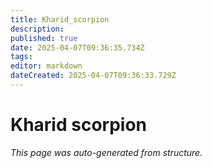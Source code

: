 ```yaml
---
title: Kharid_scorpion
description: 
published: true
date: 2025-04-07T09:36:35.734Z
tags: 
editor: markdown
dateCreated: 2025-04-07T09:36:33.729Z
---
```


# Kharid scorpion

*This page was auto-generated from structure.*